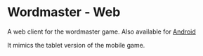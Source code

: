 # Wordmaster - Web

A web client for the wordmaster game. Also available for [Android](https://github.com/Top-Cat/Wordmaster)

It mimics the tablet version of the mobile game.
